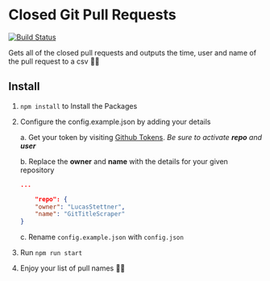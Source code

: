 # Closed Git Pull Requests
[![Build Status](https://travis-ci.com/username/projectname.svg?branch=master)](https://travis-ci.com/username/projectname)

Gets all of the closed pull requests and outputs the time, user and name of the pull request to a csv 🎉🎉

## Install

1. `npm install` to Install the Packages

2. Configure the config.example.json by adding your details

    a. Get your token by visiting [Github Tokens](https://github.com/settings/tokens). *Be sure to activate **repo** and **user***

    b. Replace the **owner** and **name** with the details for your given repository 
    ```json
    ...
    
    	"repo": {
		"owner": "LucasStettner",
		"name": "GitTitleScraper"
	}

    ```

    c. Rename `config.example.json` with `config.json`

2. Run `npm run start` 

3. Enjoy your list of pull names 🎉🎉

